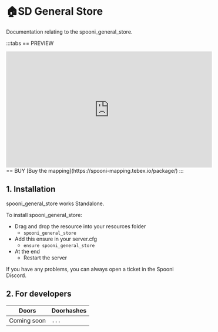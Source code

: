 # 🏠SD General Store
Documentation relating to the spooni_general_store.

:::tabs
== PREVIEW
<iframe width="560" height="315" src="https://www.youtube.com/embed/" frameborder="0" allow="accelerometer; autoplay; clipboard-write; encrypted-media; gyroscope; picture-in-picture; web-share" allowfullscreen></iframe>
== BUY
[Buy the mapping](https://spooni-mapping.tebex.io/package/)
:::

## 1. Installation
spooni_general_store works Standalone.  

To install spooni_general_store:
- Drag and drop the resource into your resources folder
  - `spooni_general_store`
- Add this ensure in your server.cfg
  - `ensure spooni_general_store`
- At the end
  - Restart the server

If you have any problems, you can always open a ticket in the Spooni Discord.

## 2. For developers
| Doors                     | Doorhashes
|---------------------------|----------------------------------------------------------------------------------|
| Coming soon               | `...`